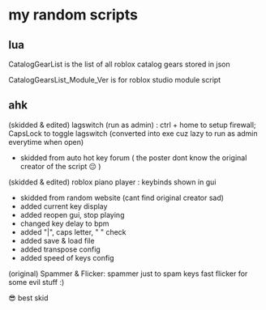 # my random scripts

## lua

CatalogGearList is the list of all roblox catalog gears stored in json

CatalogGearsList_Module_Ver is for roblox studio module script

## ahk

(skidded & edited) lagswitch (run as admin) : ctrl + home to setup firewall; CapsLock to toggle lagswitch (converted into exe cuz lazy to run as admin everytime when open)
- skidded from auto hot key forum ( the poster dont know the original creator of the script :pensive: )

(skidded & edited) roblox piano player : keybinds shown in gui
- skidded from random website (cant find original creator sad)
- added current key display
- added reopen gui, stop playing
- changed key delay to bpm
- added "|", caps letter, " " check
- added save & load file
- added transpose config
- added speed of keys config

(original) Spammer & Flicker:
spammer just to spam keys fast
flicker for some evil stuff :)

:sunglasses: best skid
